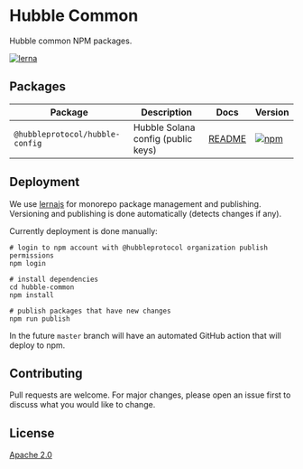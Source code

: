 # Hubble Common

Hubble common NPM packages.

[![lerna](https://img.shields.io/badge/maintained%20with-lerna-cc00ff.svg)](https://lerna.js.org/)

## Packages

| Package                         | Description                        | Docs                                         | Version                                                                                                                           |
|---------------------------------|------------------------------------|----------------------------------------------|-----------------------------------------------------------------------------------------------------------------------------------|
| `@hubbleprotocol/hubble-config` | Hubble Solana config (public keys) | [README](./packages/hubble-config/README.md) | [![npm](https://img.shields.io/npm/v/@hubbleprotocol/hubble-config)](https://www.npmjs.com/package/@hubbleprotocol/hubble-config) |

## Deployment

We use [lernajs](https://lerna.js.org/) for monorepo package management and publishing. 
Versioning and publishing is done automatically (detects changes if any).

Currently deployment is done manually:

```shell
# login to npm account with @hubbleprotocol organization publish permissions
npm login  
 
# install dependencies
cd hubble-common
npm install

# publish packages that have new changes
npm run publish
```

In the future `master` branch will have an automated GitHub action that will deploy to npm.

## Contributing
Pull requests are welcome. For major changes, please open an issue first to discuss what you would like to change.

## License

[Apache 2.0](https://choosealicense.com/licenses/apache-2.0/)